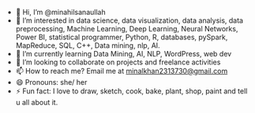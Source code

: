 - 👋 Hi, I’m @minahilsanaullah
- 👀 I’m interested in data science, data visualization, data analysis, data preprocessing, Machine Learning, Deep Learning, Neural Networks, Power BI, statistical programmer, Python, R, databases, pySpark, MapReduce, SQL, C++, Data mining, nlp, AI.
- 🌱 I’m currently learning Data Mining, AI, NLP, WordPress, web dev
- 💞️ I’m looking to collaborate on projects and freelance activities 
- 📫 How to reach me? Email me at minalkhan2313730@gmail.com
- 😄 Pronouns: she/ her
- ⚡ Fun fact: I love to draw, sketch, cook, bake, plant, shop, paint and tell u all about it.

<!---
minahilsanaullah/minahilsanaullah is a ✨ special ✨ repository because its `README.md` (this file) appears on your GitHub profile.
You can click the Preview link to take a look at your changes.
--->
